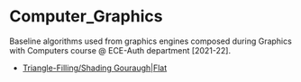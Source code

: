 # Computer_Graphics
Baseline algorithms used from graphics engines composed during Graphics with Computers course @ ECE-Auth department [2021-22].


* [Triangle-Filling/Shading Gouraugh|Flat](https://github.com/harryfilis/Computer_Graphics/tree/master/TriangleShading_Gouraugh-Flat)
